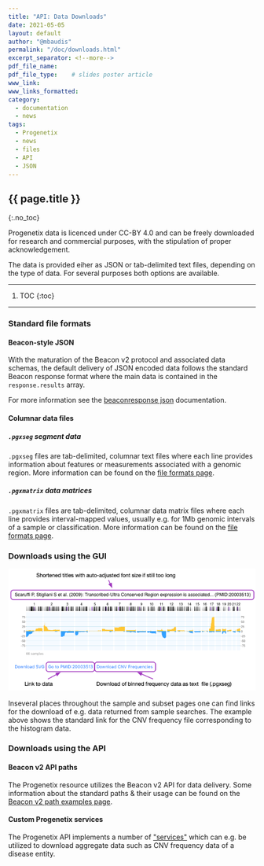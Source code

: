 ```yaml
---
title: "API: Data Downloads"
date: 2021-05-05
layout: default
author: "@mbaudis"
permalink: "/doc/downloads.html"
excerpt_separator: <!--more-->
pdf_file_name:
pdf_file_type:    # slides poster article
www_link:
www_links_formatted:
category:
  - documentation
  - news
tags:
  - Progenetix
  - news
  - files
  - API
  - JSON
---
```


## {{ page.title }}
{:.no_toc}

Progenetix data is licenced under CC-BY 4.0 and can be freely downloaded for
research and commercial purposes, with the stipulation of proper acknowledgement.

The data is provided eiher as JSON or tab-delimited text files, depending on the
type of data. For several purposes both options are available.

<!--more-->

----

1. TOC
{:toc}

----

### Standard file formats

#### Beacon-style JSON

With the maturation of the Beacon v2 protocol and associated data schemas,
the default delivery of JSON encoded data follows the standard Beacon response
format where the main data is contained in the `response.results` array.

For more information see the [beaconresponse json](/doc/beaconresponse-json.html)
documentation.

#### Columnar data files

##### `.pgxseg` segment data

`.pgxseg` files are tab-delimited, columnar text files where each line provides
information about features or measurements associated with a genomic region.
More information can be found on the [file formats page](/doc/fileformats.html).

##### `.pgxmatrix` data matrices

`.pgxmatrix` files are tab-delimited, columnar data matrix files where each line
provides interval-mapped values, usually e.g. for 1Mb genomic intervals of a
sample or classification. More information can be found on the [file formats page](/doc/fileformats.html).

### Downloads using the GUI

<img src="/assets/img/histogram-new-options.png" style="margin-left: auto; margin-right:auto" />

Inseveral places throughout the sample and subset pages one can find links
for the download of e.g. data returned from sample searches. The example above
shows the standard link for the CNV frequency file corresponding to the
histogram data.

### Downloads using the API

#### Beacon v2 API paths

The Progenetix resource utilizes the Beacon v2 API for data delivery. Some
information about the standard paths & their usage can be found on the
[Beacon v2 path examples page](/doc/beacon/paths-examples.html).

#### Custom Progenetix services

The Progenetix API implements a number of ["services"](/doc/services/services.html)
which can e.g. be utilized to download aggregate data such as CNV frequency data
of a disease entity.
